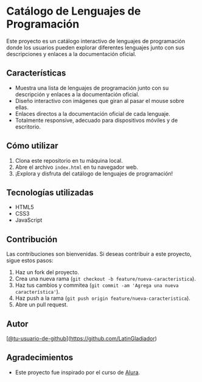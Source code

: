 # Catálogo de Lenguajes de Programación

Este proyecto es un catálogo interactivo de lenguajes de programación donde los usuarios pueden explorar diferentes lenguajes junto con sus descripciones y enlaces a la documentación oficial.

## Características

- Muestra una lista de lenguajes de programación junto con su descripción y enlaces a la documentación oficial.
- Diseño interactivo con imágenes que giran al pasar el mouse sobre ellas.
- Enlaces directos a la documentación oficial de cada lenguaje.
- Totalmente responsive, adecuado para dispositivos móviles y de escritorio.

## Cómo utilizar

1. Clona este repositorio en tu máquina local.
2. Abre el archivo `index.html` en tu navegador web.
3. ¡Explora y disfruta del catálogo de lenguajes de programación!

## Tecnologías utilizadas

- HTML5
- CSS3
- JavaScript

## Contribución

Las contribuciones son bienvenidas. Si deseas contribuir a este proyecto, sigue estos pasos:

1. Haz un fork del proyecto.
2. Crea una nueva rama (`git checkout -b feature/nueva-caracteristica`).
3. Haz tus cambios y commitea (`git commit -am 'Agrega una nueva característica'`).
4. Haz push a la rama (`git push origin feature/nueva-caracteristica`).
5. Abre un pull request.

## Autor

[[@tu-usuario-de-github](https://github.com/tu-usuario-de-github)](https://github.com/LatinGladiador)

## Agradecimientos

- Este proyecto fue inspirado por el curso de [Alura](https://www.alura.com.br/).
